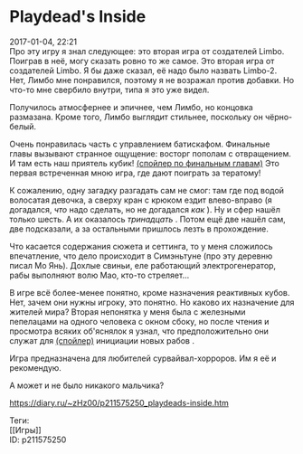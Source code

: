 Playdead's Inside
==================

   
 2017-01-04, 22:21   
  Про эту игру я знал следующее: это вторая игра от создателей Limbo. Поиграв в неё, могу сказать ровно то же самое. Это вторая игра от создателей Limbo. Я бы даже сказал, её надо было назвать Limbo-2. Нет, Лимбо мне понравился, поэтому я не возражал против добавки. Но что-то мне свербило внутри, типа я это уже видел.   
   
 Получилось атмосфернее и эпичнее, чем Лимбо, но концовка размазана. Кроме того, Лимбо выглядит стильнее, поскольку он чёрно-белый.   
   
 Очень понравилась часть с управлением батискафом. Финальные главы вызывают странное ощущение: восторг пополам с отвращением. И там есть наш приятель кубик!  [(спойлер по финальным главам)](https://zHz00.diary.ru/p211575250.htm?index=1#linkmore211575250m1)    Это первая встреченная мною игра, где дают поиграть за тератому!     
   
 К сожалению, одну загадку разгадать сам не смог: там где под водой волосатая девочка, а сверху кран с крюком ездит влево-вправо (я догадался,  *что*  надо сделать, но не догадался  *как*  ). Ну и сфер нашёл только шесть. А их оказалось  *тринадцать*  . Потом ещё две нашёл сам, две подсказали, а за остальными пришлось лезть в прохождение.   
   
 Что касается содержания сюжета и сеттинга, то у меня сложилось впечатление, что дело происходит в Симэньтуне (про эту деревню писал Мо Янь). Дохлые свиньи, еле работающий электрогенератор, рабы выполняют волю Мао, кто-то стреляет...   
   
 В игре всё более-менее понятно, кроме назначения реактивных кубов. Нет, зачем они нужны игроку, это понятно. Но каково их назначение для жителей мира? Вторая непонятка у меня была с железными пепелацами на одного человека с окном сбоку, но после чтения и просмотра всяких об'яснялок я узнал, что предположительно они служат для  [(спойлер)](https://zHz00.diary.ru/p211575250.htm?index=2#linkmore211575250m2)    инициации новых рабов   .   
   
 Игра предназначена для любителей сурвайвал-хорроров. Им я её и рекомендую.   
   
 А может и не было никакого мальчика?   
    
 <https://diary.ru/~zHz00/p211575250_playdeads-inside.htm>   
   
 Теги:   
 [[Игры]]   
 ID: p211575250